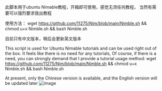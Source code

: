 此脚本用于ubuntu Nimable教程，开箱即可使用，感觉无须任何教程，
当然有需要可以强烈要求我出教程

 
使用方法：
wget https://github.com/11275/Nim/blob/main/Nimble.sh && chmod u+x Nimble.sh && bash Nimble.sh

目前只有中文版本，稍后会更新英文版本



This script is used for Ubuntu Nimable tutorials and can be used right out of the box. It feels like there is no need for any tutorials,
Of course, if there is a need, you can strongly demand that I provide a tutorial
usage method:
wget  https://github.com/11275/Nim/blob/main/Nimble.sh  && chmod u+x Nimble.sh && bash Nimble.sh

At present, only the Chinese version is available, and the English version will be updated later
![image](https://github.com/user-attachments/assets/35e3b190-b119-467b-ab02-f1f406aed76a)
